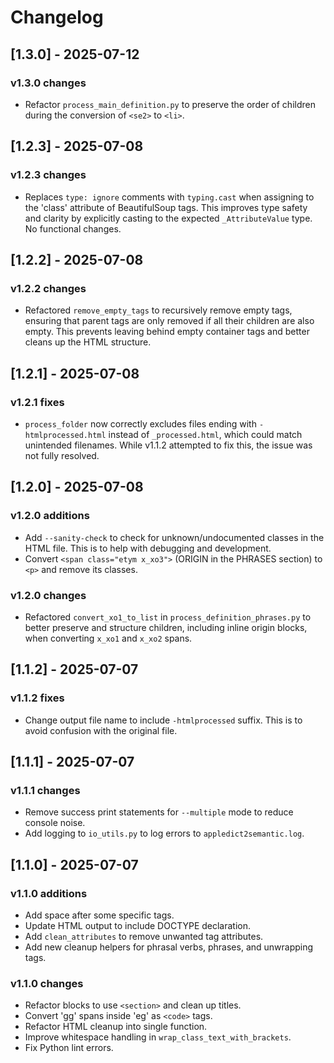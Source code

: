 # Changelog

## [1.3.0] - 2025-07-12

### v1.3.0 changes

- Refactor `process_main_definition.py` to preserve the order of children during the conversion of `<se2>` to `<li>`.

## [1.2.3] - 2025-07-08

### v1.2.3 changes

- Replaces `type: ignore` comments with `typing.cast` when assigning to the 'class' attribute of BeautifulSoup tags. This improves type safety and clarity by explicitly casting to the expected `_AttributeValue` type. No functional changes.

## [1.2.2] - 2025-07-08

### v1.2.2 changes

- Refactored `remove_empty_tags` to recursively remove empty tags, ensuring that parent tags are only removed if all their children are also empty. This prevents leaving behind empty container tags and better cleans up the HTML structure.

## [1.2.1] - 2025-07-08

### v1.2.1 fixes

- `process_folder` now correctly excludes files ending with `-htmlprocessed.html` instead of `_processed.html`, which could match unintended filenames. While v1.1.2 attempted to fix this, the issue was not fully resolved.

## [1.2.0] - 2025-07-08

### v1.2.0 additions

- Add `--sanity-check` to check for unknown/undocumented classes in the HTML file. This is to help with debugging and development.
- Convert `<span class="etym x_xo3">` (ORIGIN in the PHRASES section) to `<p>` and remove its classes.

### v1.2.0 changes

- Refactored `convert_xo1_to_list` in `process_definition_phrases.py` to better preserve and structure children, including inline origin blocks, when converting `x_xo1` and `x_xo2` spans.

## [1.1.2] - 2025-07-07

### v1.1.2 fixes

- Change output file name to include `-htmlprocessed` suffix. This is to avoid confusion with the original file.

## [1.1.1] - 2025-07-07

### v1.1.1 changes

- Remove success print statements for `--multiple` mode to reduce console noise.
- Add logging to `io_utils.py` to log errors to `appledict2semantic.log`.

## [1.1.0] - 2025-07-07

### v1.1.0 additions

- Add space after some specific tags.
- Update HTML output to include DOCTYPE declaration.
- Add `clean_attributes` to remove unwanted tag attributes.
- Add new cleanup helpers for phrasal verbs, phrases, and unwrapping tags.

### v1.1.0 changes

- Refactor blocks to use `<section>` and clean up titles.
- Convert 'gg' spans inside 'eg' as `<code>` tags.
- Refactor HTML cleanup into single function.
- Improve whitespace handling in `wrap_class_text_with_brackets`.
- Fix Python lint errors.
